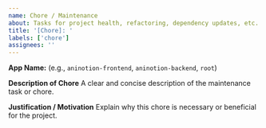 ```yaml
---
name: Chore / Maintenance
about: Tasks for project health, refactoring, dependency updates, etc.
title: '[Chore]: '
labels: ['chore']
assignees: ''
---
```


**App Name:** (e.g., `aninotion-frontend`, `aninotion-backend`, `root`)

**Description of Chore**
A clear and concise description of the maintenance task or chore.

**Justification / Motivation**
Explain why this chore is necessary or beneficial for the project.
